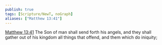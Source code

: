 ```yaml
---
publish: true
tags: [Scripture/NewT, noGraph]
aliases: ["Matthew 13:41"]
---
```

[Matthew 13:41](https://churchofjesuschrist.org/study/scriptures/nt/matt/13?lang=eng&id=p41#p41) The Son of man shall send forth his angels, and they shall gather out of his kingdom all things that offend, and them which do iniquity;
